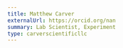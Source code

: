 ```yaml
---
title: Matthew Carver
externalUrl: https://orcid.org/nan
summary: Lab Scientist, Experiment
type: carverscientificllc
---
```

